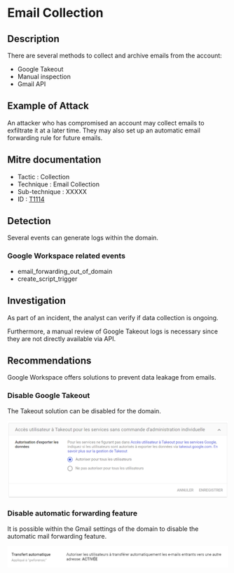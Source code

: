# Email Collection

## Description

There are several methods to collect and archive emails from the account:

- Google Takeout
- Manual inspection
- Gmail API

## Example of Attack

An attacker who has compromised an account may collect emails to exfiltrate it at a later time. They may also set up an automatic email forwarding rule for future emails.

## Mitre documentation

- Tactic : Collection
- Technique : Email Collection
- Sub-technique : XXXXX
- ID : [T1114](https://attack.mitre.org/techniques/T1114/)

## Detection

Several events can generate logs within the domain.

### Google Workspace related events

- email_forwarding_out_of_domain
- create_script_trigger

## Investigation
As part of an incident, the analyst can verify if data collection is ongoing.

Furthermore, a manual review of Google Takeout logs is necessary since they are not directly available via API.

## Recommendations

Google Workspace offers solutions to prevent data leakage from emails.

### Disable Google Takeout
The Takeout solution can be disabled for the domain.


![img](../resources/disable_takeout.png)


### Disable automatic forwarding feature

It is possible within the Gmail settings of the domain to disable the automatic mail forwarding feature.


![img](../resources/forwarding_email.png)

